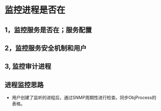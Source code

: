 # 监控进程是否在

## 1，监控服务是否在；服务配置

## 2，监控服务安全机制和用户

## 3, 监控审计进程




## 进程监控思路
- 用户创建了监听的进程后，通过SNMP周期性进行检查。同步ObjProcess的表格。

